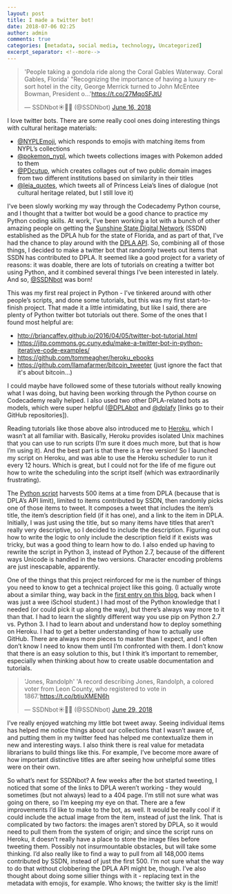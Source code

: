 ```yaml
---
layout: post
title: I made a twitter bot!
date: 2018-07-06 02:25
author: admin
comments: true
categories: [metadata, social media, technology, Uncategorized]
excerpt_separator: <!--more-->
---
```

<blockquote class="twitter-tweet" data-lang="en"><p dir="ltr" lang="en">'People taking a gondola ride along the Coral Gables Waterway. Coral Gables, Florida'
"Recognizing the importance of having a luxury resort hotel in the city, George Merrick turned to John McEntee Bowman, President o...'<a href="https://t.co/27MqoSFJtU">https://t.co/27MqoSFJtU</a></p>
— SSDNbot&#x2600;&#x1f334;&#x1f40a; (@SSDNbot) <a href="https://twitter.com/SSDNbot/status/1007986372983042049?ref_src=twsrc%5Etfw">June 16, 2018</a></blockquote>
<!--more-->

I love twitter bots. There are some really cool ones doing interesting things with cultural heritage materials:
<ul>
 	<li><a href="http://www.twitter.com/NYPLEmoji">@NYPLEmoji</a>, which responds to emojis with matching items from NYPL’s collections</li>
 	<li><a href="http://www.twitter.com/pokemon_nypl" target="_blank" rel="noopener">@pokemon_nypl</a>, which tweets collections images with Pokemon added to them</li>
 	<li><a href="http://www.twitter.com/PDcutup" target="_blank" rel="noopener">@PDcutup</a>, which creates collages out of two public domain images from two different institutions based on similarity in their titles</li>
 	<li><a href="http://www.twitter.com/leia_quotes" target="_blank" rel="noopener">@leia_quotes</a>, which tweets all of Princess Leia’s lines of dialogue (not cultural heritage related, but I still love it)</li>
</ul>
I’ve been slowly working my way through the Codecademy Python course, and I thought that a twitter bot would be a good chance to practice my Python coding skills. At work, I’ve been working a lot with a bunch of other amazing people on getting the <a href="https://sunshinestatedigitalnetwork.wordpress.com/" target="_blank" rel="noopener">Sunshine State Digital Network</a> (SSDN) established as the DPLA hub for the state of Florida, and as part of that, I’ve had the chance to play around with the <a href="https://pro.dp.la/developers/api-basics" target="_blank" rel="noopener">DPLA API</a>. So, combining all of those things, I decided to make a twitter bot that randomly tweets out items that SSDN has contributed to DPLA. It seemed like a good project for a variety of reasons: it was doable, there are lots of tutorials on creating a twitter bot using Python, and it combined several things I’ve been interested in lately.  And so, <a href="http://www.twitter.com/ssdnbot" target="_blank" rel="noopener">@SSDNbot</a> was born!

This was my first real project in Python - I’ve tinkered around with other people’s scripts, and done some tutorials, but this was my first start-to-finish project. That made it a little intimidating, but like I said, there are plenty of Python twitter bot tutorials out there. Some of the ones that I found most helpful are:
<ul>
 	<li><a href="http://briancaffey.github.io/2016/04/05/twitter-bot-tutorial.html" target="_blank" rel="noopener">http://briancaffey.github.io/2016/04/05/twitter-bot-tutorial.html</a></li>
 	<li><a href="https://jitp.commons.gc.cuny.edu/make-a-twitter-bot-in-python-iterative-code-examples/" target="_blank" rel="noopener">https://jitp.commons.gc.cuny.edu/make-a-twitter-bot-in-python-iterative-code-examples/</a></li>
 	<li><a href="https://github.com/tommeagher/heroku_ebooks" target="_blank" rel="noopener">https://github.com/tommeagher/heroku_ebooks</a></li>
 	<li><a href="https://github.com/llamafarmer/bitcoin_tweeter" target="_blank" rel="noopener">https://github.com/llamafarmer/bitcoin_tweeter</a> (just ignore the fact that it's about bitcoin…)</li>
</ul>
I could maybe have followed some of these tutorials without really knowing what I was doing, but having been working through the Python course on Codecademy really helped. I also used two other DPLA-related bots as models, which were super helpful (<a href="https://github.com/samplereality/DPLAbot" target="_blank" rel="noopener">@DPLAbot</a> and <a href="https://github.com/ruebot/dplafy" target="_blank" rel="noopener">@dplafy</a> [links go to their GitHub repositories]).

Reading tutorials like those above also introduced me to <a href="http://www.heroku.com" target="_blank" rel="noopener">Heroku</a>, which I wasn’t at all familiar with. Basically, Heroku provides isolated Unix machines that you can use to run scripts (I’m sure it does much more, but that is how I’m using it). And the best part is that there is a free version! So I launched my script on Heroku, and was able to use the Heroku scheduler to run it every 12 hours. Which is great, but I could not for the life of me figure out how to write the scheduling into the script itself (which was extraordinarily frustrating).

The <a href="https://github.com/elliotdwilliams/SSDNbot" target="_blank" rel="noopener">Python script</a> harvests 500 items at a time from DPLA (because that is DPLA’s API limit), limited to items contributed by SSDN, then randomly picks one of those items to tweet. It composes a tweet that includes the item’s title, the item’s description field (if it has one), and a link to the item in DPLA. Initially, I was just using the title, but so many items have titles that aren’t really very descriptive, so I decided to include the description. Figuring out how to write the logic to only include the description field if it exists was tricky, but was a good thing to learn how to do. I also ended up having to rewrite the script in Python 3, instead of Python 2.7, because of the different ways Unicode is handled in the two versions. Character encoding problems are just inescapable, apparently.

One of the things that this project reinforced for me is the number of things you need to know to get a technical project like this going. (I actually wrote about a similar thing, way back in the [first entry on this blog](https://elliotdwilliams.github.io/open-source-software-expertise-required/), back when I was just a wee iSchool student.) I had most of the Python knowledge that I needed (or could pick it up along the way), but there’s always way more to it than that. I had to learn the slightly different way you use pip on Python 2.7 vs. Python 3. I had to learn about and understand how to deploy something on Heroku. I had to get a better understanding of how to actually use GitHub. There are always more pieces to master than I expect, and I often don’t know I need to know them until I’m confronted with them. I don’t know that there is an easy solution to this, but I think it’s important to remember, especially when thinking about how to create usable documentation and tutorials.

<blockquote class="twitter-tweet" data-lang="en"><p dir="ltr" lang="en">'Jones, Randolph'
'A record describing Jones, Randolph, a colored voter from Leon County, who registered to vote in 1867.'<a href="https://t.co/btiuXMEN6h">https://t.co/btiuXMEN6h</a></p>
— SSDNbot&#x2600;&#x1f334;&#x1f40a; (@SSDNbot) <a href="https://twitter.com/SSDNbot/status/1012697426740891648?ref_src=twsrc%5Etfw">June 29, 2018</a></blockquote>

I’ve really enjoyed watching my little bot tweet away. Seeing individual items has helped me notice things about our collections that I wasn’t aware of, and putting them in my twitter feed has helped me contextualize them in new and interesting ways. I also think there is real value for metadata librarians to build things like this. For example, I’ve become more aware of how important distinctive titles are after seeing how unhelpful some titles were on their own.

So what’s next for SSDNbot? A few weeks after the bot started tweeting, I noticed that some of the links to DPLA weren’t working - they would sometimes (but not always) lead to a 404 page. I’m still not sure what was going on there, so I’m keeping my eye on that. There are a few improvements I’d like to make to the bot, as well. It would be really cool if it could include the actual image from the item, instead of just the link. That is complicated by two factors: the images aren’t stored by DPLA, so it would need to pull them from the system of origin; and since the script runs on Heroku, it doesn’t really have a place to store the image files before tweeting them. Possibly not insurmountable obstacles, but will take some thinking. I’d also really like to find a way to pull from all 148,000 items contributed by SSDN, instead of just the first 500. I’m not sure what the way to do that without clobbering the DPLA API might be, though. I’ve also thought about doing some sillier things with it - replacing text in the metadata with emojis, for example. Who knows; the twitter sky is the limit!
